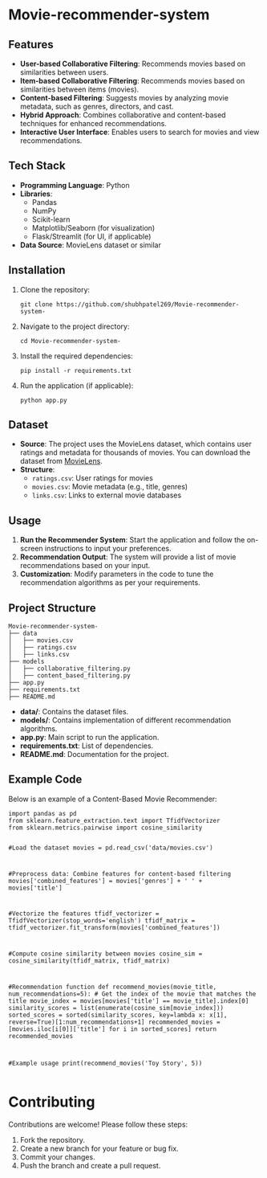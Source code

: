 # Movie-recommender-system


<h2>Features</h2>
<ul>
    <li><strong>User-based Collaborative Filtering</strong>: Recommends movies based on similarities between users.</li>
    <li><strong>Item-based Collaborative Filtering</strong>: Recommends movies based on similarities between items (movies).</li>
    <li><strong>Content-based Filtering</strong>: Suggests movies by analyzing movie metadata, such as genres, directors, and cast.</li>
    <li><strong>Hybrid Approach</strong>: Combines collaborative and content-based techniques for enhanced recommendations.</li>
    <li><strong>Interactive User Interface</strong>: Enables users to search for movies and view recommendations.</li>
</ul>

<h2>Tech Stack</h2>
<ul>
    <li><strong>Programming Language</strong>: Python</li>
    <li><strong>Libraries</strong>:
        <ul>
            <li>Pandas</li>
            <li>NumPy</li>
            <li>Scikit-learn</li>
            <li>Matplotlib/Seaborn (for visualization)</li>
            <li>Flask/Streamlit (for UI, if applicable)</li>
        </ul>
    </li>
    <li><strong>Data Source</strong>: MovieLens dataset or similar</li>
</ul>

<h2>Installation</h2>
<ol>
    <li>Clone the repository:
        <pre><code>git clone https://github.com/shubhpatel269/Movie-recommender-system-</code></pre>
    </li>
    <li>Navigate to the project directory:
        <pre><code>cd Movie-recommender-system-</code></pre>
    </li>
    <li>Install the required dependencies:
        <pre><code>pip install -r requirements.txt</code></pre>
    </li>
    <li>Run the application (if applicable):
        <pre><code>python app.py</code></pre>
    </li>
</ol>

<h2>Dataset</h2>
<ul>
    <li><strong>Source</strong>: The project uses the MovieLens dataset, which contains user ratings and metadata for thousands of movies. You can download the dataset from <a href="https://grouplens.org/datasets/movielens/">MovieLens</a>.</li>
    <li><strong>Structure</strong>:
        <ul>
            <li><code>ratings.csv</code>: User ratings for movies</li>
            <li><code>movies.csv</code>: Movie metadata (e.g., title, genres)</li>
            <li><code>links.csv</code>: Links to external movie databases</li>
        </ul>
    </li>
</ul>

<h2>Usage</h2>
<ol>
    <li><strong>Run the Recommender System</strong>: Start the application and follow the on-screen instructions to input your preferences.</li>
    <li><strong>Recommendation Output</strong>: The system will provide a list of movie recommendations based on your input.</li>
    <li><strong>Customization</strong>: Modify parameters in the code to tune the recommendation algorithms as per your requirements.</li>
</ol>

<h2>Project Structure</h2>
<pre><code>Movie-recommender-system-
├── data
│   ├── movies.csv
│   ├── ratings.csv
│   ├── links.csv
├── models
│   ├── collaborative_filtering.py
│   ├── content_based_filtering.py
├── app.py
├── requirements.txt
├── README.md 
</code></pre>

<ul>
    <li><strong>data/</strong>: Contains the dataset files.</li>
    <li><strong>models/</strong>: Contains implementation of different recommendation algorithms.</li>
    <li><strong>app.py</strong>: Main script to run the application.</li>
    <li><strong>requirements.txt</strong>: List of dependencies.</li>
    <li><strong>README.md</strong>: Documentation for the project.</li>
</ul>

<h2>Example Code</h2>
<p>Below is an example of a Content-Based Movie Recommender:</p>
<pre><code>import pandas as pd
from sklearn.feature_extraction.text import TfidfVectorizer
from sklearn.metrics.pairwise import cosine_similarity

#Load the dataset
movies = pd.read_csv('data/movies.csv')

#Preprocess data: Combine features for content-based filtering
movies['combined_features'] = movies['genres'] + ' ' + movies['title']

#Vectorize the features
tfidf_vectorizer = TfidfVectorizer(stop_words='english')
tfidf_matrix = tfidf_vectorizer.fit_transform(movies['combined_features'])

#Compute cosine similarity between movies
cosine_sim = cosine_similarity(tfidf_matrix, tfidf_matrix)

#Recommendation function
def recommend_movies(movie_title, num_recommendations=5):
    # Get the index of the movie that matches the title
    movie_index = movies[movies['title'] == movie_title].index[0]
    similarity_scores = list(enumerate(cosine_sim[movie_index]))
    sorted_scores = sorted(similarity_scores, key=lambda x: x[1], reverse=True)[1:num_recommendations+1]
    recommended_movies = [movies.iloc[i[0]]['title'] for i in sorted_scores]
    return recommended_movies

#Example usage
print(recommend_movies('Toy Story', 5)) </code> </pre>

# Contributing
Contributions are welcome! Please follow these steps:
1. Fork the repository.
2. Create a new branch for your feature or bug fix.
3. Commit your changes.
4. Push the branch and create a pull request.

